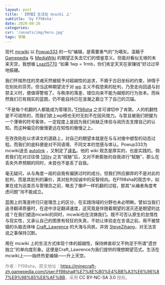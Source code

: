 ```yaml
---
layout: post
title: '【转载】生活在 mcwiki 上'
subtitle: 'by Ff98sha'
date: 2020-08-26
categories: 
cvr: '/assets/img/hero.jpg'
tags: 转载 
---
```


现代 <a href ='https://minecraft-zh.gamepedia.com'>mcwiki</a> 以 <a href ='https://minecraft-zh.gamepedia.com/User:Powup333'>Powup333</a> 的一句“编辑，是需要勇气的”为嚆矢。滥觞于 <a href ='https://www.gamepedia.com'>Gamepedia</a> 与 <a href ='https://zh.wikipedia.org/wiki/MediaWiki'>MediaWiki</a> 的期望正失去它们的借鉴意义。但面对看似无垠的未来天空，我想循 <a href ='https://minecraft-zh.gamepedia.com/User:Lxazl5770'>Lxazl5770</a> “如果 1wp = 1rmb，你们肯定天天在家赚钱”好过过早地振翮。

我们怀揣热忱的灵魂天然被赋予对超越性的追求，不屑于古旧坐标的约束，钟情于在别处的芬芳。但当这种期望流于对 <a href ='https://minecraft-zh.gamepedia.com/Special:WikiPoints'>wp</a> 主义不假思索的批判，乃至走向回退与封禁主义时，便值得警惕了。与秩序的落差、错位向来不能为越矩的行为张本。而纵然我们已有翔实的蓝图，仍不能自持已在浪潮之巅立下了自己的沉锚。

“不是每个机翻的人都能成为管理员。”<a href ='https://minecraft-zh.gamepedia.com/User:Ff98sha'>Ff98sha</a> 之言可谓切中了肯綮。人的机翻性是不可祓除的，而我们欲上wp榜也无时无刻不在因风借力。与暂且被我们把握为一个薄脊的符号客体，一定程度上是因为我们尚缺乏体验与阅历去支撑自己的认知。而这种偏见的傲慢更远在知性的傲慢之上。

在孜孜矻矻以求译文的道路上，对自己的期望本就是在与与对接中塑型的动态过程。而我们的底料便是对不同语境、不同文本的觉感与体认。Powup333为mcwiki送去 <a href ='https://minecraft-zh.gamepedia.com/%E6%A8%A1%E5%9D%97:Autolink'>autolink</a> ，又制定了<a href ='https://minecraft-zh.gamepedia.com/Minecraft_Wiki:%E8%AF%91%E5%90%8D%E6%A0%87%E5%87%86%E5%8C%96'>译名</a>。他的 wiki 观念是厚实的，也是实践的。倘若我们在对过往借 <a href ='https://minecraft-zh.gamepedia.com/User:135ty'>135ty</a> 之言“祓魅”后，又对不断膨胀的自我进行“赋魅”，那么在丢失外界预期的同时，未尝也不是丢了自我。

毫无疑问，从与角度一觇的自我有偏狭过时的成分。但我们所应摒弃的不是对此的批判，而是其批判的廉价，其对批判投诚中的反智倾向。在Ff98sha的观念中，如果在成为巡查员与管理员之前，略去了像IP一样机翻的过程，那其“从编者角度考虑问题”洵不能成立。

蓝图上的落差终归只是理念上的区分，在实践场域的分野也未必明晰。譬如当我们追寻翻译质量时，在途中涉足翻译速度，这究竟是伴随着期望的泯灭还是期望的达成？在我们塑造mcwiki的同时，mcwiki也在浇铸我们。既不可否认原生的怠惰性与现实性，又承认自己的图景有轻狂的失真，不妨让体验走在言语之前。用不被禁锢的头脑去体味 <a href ='https://minecraft-zh.gamepedia.com/User:Craft Lawrence'>Craft_Lawrence</a> 的大海与风帆，并效 <a href ='https://minecraft-zh.gamepedia.com/User:SteveZihang'>SteveZihang</a>，对无法言说之事保持沉默。

用在 mcwiki 上的生活方式体现个体的超越性，保持婞直却又不拘泥于所谓“遗世独立”的单向度形象。这便是Craft_Lawrence为我们提供的理想期望范式。生活在mcwiki上——始终热爱编辑——升上天空。

<font color ='#808080'>作者：Ff98sha，原文地址：<a href ='https://minecraft-zh.gamepedia.com/User:Ff98sha#%E7%8E%B0%E4%BB%A3%E6%96%87%E9%98%85%E8%AF%BB'>https://minecraft-zh.gamepedia.com/User:Ff98sha#%E7%8E%B0%E4%BB%A3%E6%96%87%E9%98%85%E8%AF%BB</a>，采用 <a hef ='https://creativecommons.org/licenses/by-nc-sa/3.0/'>CC BY-NC-SA 3.0</a> 授权。</font>
